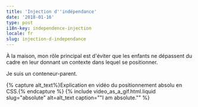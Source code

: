 ```yaml
---
title: 'Injection d''indépendance'
date: '2018-01-16'
type: post
i18n-key: independence-injection
locale: fr
slug: injection-d-independance
---
```


À la maison, mon rôle principal est d'éviter que les enfants ne dépassent du cadre en leur donnant un contexte dans lequel se positionner.

Je suis un conteneur-parent.

{% capture alt_text%}Explication en vidéo du positionnement absolu en CSS.{% endcapture %}
{% include video_as_a_gif.html.liquid
slug="absolute"
alt=alt_text
caption="&quot;I am absolute.&quot;"
%}
